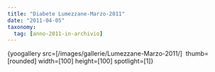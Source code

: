 ```yaml
---
title: "Diabete Lumezzane-Marzo-2011"
date: "2011-04-05"
taxonomy: 
  tag: [anno-2011-in-archivio]
---
```


{yoogallery src=\[/images/gallerie/Lumezzane-Marzo-2011/\]  thumb=\[rounded\] width=\[100\] height=\[100\] spotlight=\[1\]}
